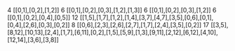 4
[[0,1],[0,2],[1,2]]
6
[[0,1],[0,2],[0,3],[1,2],[1,3]]
6
[[0,1],[0,2],[0,3],[1,2]]
6
[[0,1],[0,2],[0,4],[0,5]]
12
[[1,5],[1,7],[1,2],[1,4],[3,7],[4,7],[3,5],[0,6],[0,1],[0,4],[2,6],[0,3],[0,2]]
8
[[0,6],[2,3],[2,6],[2,7],[1,7],[2,4],[3,5],[0,2]]
17
[[3,5],[8,12],[10,13],[2,4],[1,7],[6,11],[0,2],[1,5],[5,9],[1,3],[9,11],[2,12],[6,12],[4,10],[12,14],[3,6],[3,8]]
​
​
​